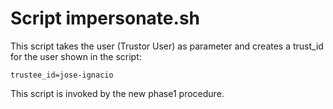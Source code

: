 Script impersonate.sh
======================

This script takes the user (Trustor User) as parameter and creates a trust_id for the user shown in the script:

    trustee_id=jose-ignacio

This script is invoked by the new phase1 procedure.

